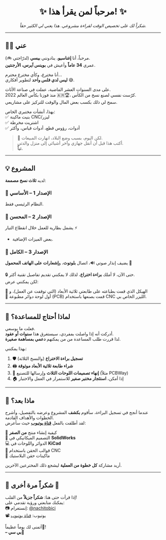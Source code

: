 <h1 align="center">✨ مرحباً لمن يقرأ هذا! ✨</h1>

<p align="center"><i>شكراً لك على تخصيص الوقت لقراءة مشروعي. هذا يعني لي الكثير حقاً.</i></p>

---

## 🙋‍♂️ عني

مرحباً، أنا **إغناسيو**، ينادونني **بيسي** (لدرّاجتي 🚲).  
عمري **34 عاماً** وأعيش في **بوينس آيرس، الأرجنتين**.

أنا مخترع، وكأي مخترع محترم...  
**ليس لدي فلس واحد** لتطوير أفكاري 😅.

على مدى السنوات العشر الماضية، عملت في صناعة الأثاث.  
منذ فوزنا بكأس العالم 2022 🇦🇷🏆، كرّست نفسي لصنع نسخ من الكأس.  
سمح لي ذلك بكسب بعض المال والوقت للتركيز على مشاريعي.

بهذا، أنشأت مختبري الخاص:  
✅ بنيت ماكينة CNC/ليزر  
✅ اشتريت مخرطة  
✅ أدوات، رؤوس قطع، أدوات قياس، وأكثر

> 🧨 لكن اليوم، بسبب وضع البلاد، انهارت المبيعات.  
أكتب هذا قبل أن أنقل جهازي وآخر أشيائي إلى منزل والدتي.  
**تباً.**

---

## 💡 المشروع

لديه **ثلاث نسخ مصممة**:

### 🔹 الإصدار 1 – الأساسي  
النظام الرئيسي فقط.

### 🔸 الإصدار 2 – المحسن  
يشمل بطارية للعمل خلال انقطاع التيار ⚡  
+ بعض الميزات الإضافية.

### 🔺 الإصدار 3 – الكامل  
يضيف إنذار صوتي 🔊، اتصال **بلوتوث**، و**إشعارات على الهاتف المحمول** 📲

🔒 حتى الآن، لا أملك **براءة اختراع**، لذلك لا يمكنني تقديم تفاصيل تقنية أكثر.  
لكن يمكنني عرض:

🧩 الهيكل الذي قمت بطباعته على طابعتي ثلاثية الأبعاد (التي توقفت عن العمل)، و  
💾 أول لوحة دوائر مطبوعة (PCB) قمت بصنعها باستخدام CNC الليزر الخاص بي.

---

## 🤝 لماذا أحتاج للمساعدة؟

فعلت ما بوسعي.  
أدركت أنه إذا واصلت بمفردي، سيستغرق هذا **سنوات أو عقود**.  
لذا قررت طلب المساعدة من من يمكنهم **دعمي بمساهمة صغيرة**.

بهذا يمكنني:

1. 🛡 **تسجيل براءة الاختراع** (والنسخ الثلاثة)  
2. 🖨 **شراء طابعة ثلاثية الأبعاد موثوقة**  
3. 📐 **إنهاء تصميمات اللوحات الثلاث** وإرسالها للتصنيع (مثلاً PCBWay)  
4. 🏠 إذا أمكن، **استئجار مختبر صغير** للاستمرار في العمل والاختبار

---

## 🚀 ماذا بعد؟

عندما أنجح في تسجيل البراءة، سأقوم **بكشف** المشروع وعرضه بالتفصيل، وأشرح الخطوات والأهداف القادمة.  
لقد أطلقت بالفعل **[قناة يوتيوب](https://www.youtube.com/@BissiclettasLaboratory)** حيث سأعرض:

🧠 كيفية إنشاء منتج **من الصفر**  
🧩 التصميم الميكانيكي في **SolidWorks**  
💻 الدوائر واللوحات في **KiCad**  
🔩 قوالب الحقن باستخدام CNC  
🥽 ماكينات حقن البلاستيك

أريد مشاركة **كل خطوة من العملية** ليشجع ذلك المخترعين الآخرين.

---

## 💬 شكراً مرة أخرى 🙏

إذا قرأت حتى هنا: **شكراً جزيلاً** من القلب!  
يمكنك متابعتي ورؤية تقدمي على:  
📷 إنستغرام: [@nachitobici](https://instagram.com/nachitobici)  
📽 يوتيوب: [قناة يوتيوب](https://www.youtube.com/@BissiclettasLaboratory)

أتمنى لك يوماً عظيماً🦾!  
**– بي سي**💚
